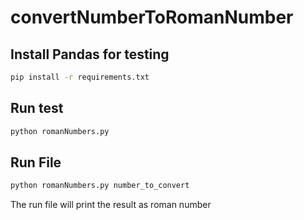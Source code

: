 # convertNumberToRomanNumber

## Install Pandas for testing 
```bash 
pip install -r requirements.txt
```
## Run test 
```bash
python romanNumbers.py
```

## Run File 
```bash
python romanNumbers.py number_to_convert
```

The run file will print the result as roman number 